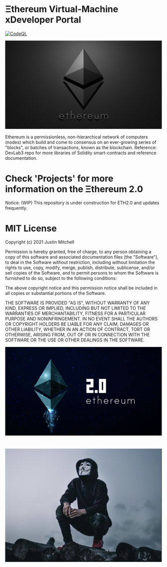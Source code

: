 # Ξthereum Virtual-Machine xDeveloper Portal
[![CodeQL](https://github.com/MitchellTesla/Ethereum2.0/actions/workflows/codeql-analysis.yml/badge.svg)](https://github.com/MitchellTesla/Ethereum2.0/actions/workflows/codeql-analysis.yml)
 
<p align="center">
  <img src="MTeslaEthereumlogo.png" alt="demo" />
</p>
Ethereum is a permissionless, non-hierarchical network of computers (nodes) which build and come to consensus on an ever-growing series of "blocks", or batches of transactions, known as the blockchain. Reference: DevLab3 repo for more libraries of Solidity smart-contracts and reference documentation.

# Check 'Projects' for more information on the Ξthereum 2.0 
Notice: (WIP) This repository is under construction for ETH2.0 and updates frequently.
  
# MIT License

Copyright (c) 2021 Justin Mitchell

Permission is hereby granted, free of charge, to any person obtaining a copy
of this software and associated documentation files (the "Software"), to deal
in the Software without restriction, including without limitation the rights
to use, copy, modify, merge, publish, distribute, sublicense, and/or sell
copies of the Software, and to permit persons to whom the Software is
furnished to do so, subject to the following conditions:

The above copyright notice and this permission notice shall be included in all
copies or substantial portions of the Software.

THE SOFTWARE IS PROVIDED "AS IS", WITHOUT WARRANTY OF ANY KIND, EXPRESS OR
IMPLIED, INCLUDING BUT NOT LIMITED TO THE WARRANTIES OF MERCHANTABILITY,
FITNESS FOR A PARTICULAR PURPOSE AND NONINFRINGEMENT. IN NO EVENT SHALL THE
AUTHORS OR COPYRIGHT HOLDERS BE LIABLE FOR ANY CLAIM, DAMAGES OR OTHER
LIABILITY, WHETHER IN AN ACTION OF CONTRACT, TORT OR OTHERWISE, ARISING FROM,
OUT OF OR IN CONNECTION WITH THE SOFTWARE OR THE USE OR OTHER DEALINGS IN THE
SOFTWARE.
<p align="center">
  <img src="2021-ethereum2logo-mitchtesla.png" alt="demo" />
</p>

#  

<p align="center">
  <img src="dedsec9isnotsoanon.jpg" alt="demo" />
</p>
